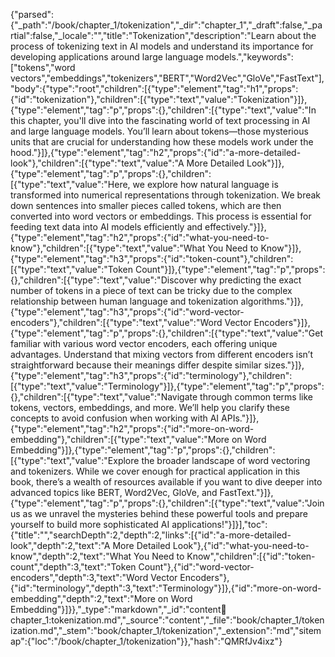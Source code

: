 {"parsed":{"_path":"/book/chapter_1/tokenization","_dir":"chapter_1","_draft":false,"_partial":false,"_locale":"","title":"Tokenization","description":"Learn about the process of tokenizing text in AI models and understand its importance for developing applications around large language models.","keywords":["tokens","word vectors","embeddings","tokenizers","BERT","Word2Vec","GloVe","FastText"],"body":{"type":"root","children":[{"type":"element","tag":"h1","props":{"id":"tokenization"},"children":[{"type":"text","value":"Tokenization"}]},{"type":"element","tag":"p","props":{},"children":[{"type":"text","value":"In this chapter, you'll dive into the fascinating world of text processing in AI and large language models. You’ll learn about tokens—those mysterious units that are crucial for understanding how these models work under the hood."}]},{"type":"element","tag":"h2","props":{"id":"a-more-detailed-look"},"children":[{"type":"text","value":"A More Detailed Look"}]},{"type":"element","tag":"p","props":{},"children":[{"type":"text","value":"Here, we explore how natural language is transformed into numerical representations through tokenization. We break down sentences into smaller pieces called tokens, which are then converted into word vectors or embeddings. This process is essential for feeding text data into AI models efficiently and effectively."}]},{"type":"element","tag":"h2","props":{"id":"what-you-need-to-know"},"children":[{"type":"text","value":"What You Need to Know"}]},{"type":"element","tag":"h3","props":{"id":"token-count"},"children":[{"type":"text","value":"Token Count"}]},{"type":"element","tag":"p","props":{},"children":[{"type":"text","value":"Discover why predicting the exact number of tokens in a piece of text can be tricky due to the complex relationship between human language and tokenization algorithms."}]},{"type":"element","tag":"h3","props":{"id":"word-vector-encoders"},"children":[{"type":"text","value":"Word Vector Encoders"}]},{"type":"element","tag":"p","props":{},"children":[{"type":"text","value":"Get familiar with various word vector encoders, each offering unique advantages. Understand that mixing vectors from different encoders isn’t straightforward because their meanings differ despite similar sizes."}]},{"type":"element","tag":"h3","props":{"id":"terminology"},"children":[{"type":"text","value":"Terminology"}]},{"type":"element","tag":"p","props":{},"children":[{"type":"text","value":"Navigate through common terms like tokens, vectors, embeddings, and more. We’ll help you clarify these concepts to avoid confusion when working with AI APIs."}]},{"type":"element","tag":"h2","props":{"id":"more-on-word-embedding"},"children":[{"type":"text","value":"More on Word Embedding"}]},{"type":"element","tag":"p","props":{},"children":[{"type":"text","value":"Explore the broader landscape of word vectoring and tokenizers. While we cover enough for practical application in this book, there’s a wealth of resources available if you want to dive deeper into advanced topics like BERT, Word2Vec, GloVe, and FastText."}]},{"type":"element","tag":"p","props":{},"children":[{"type":"text","value":"Join us as we unravel the mysteries behind these powerful tools and prepare yourself to build more sophisticated AI applications!"}]}],"toc":{"title":"","searchDepth":2,"depth":2,"links":[{"id":"a-more-detailed-look","depth":2,"text":"A More Detailed Look"},{"id":"what-you-need-to-know","depth":2,"text":"What You Need to Know","children":[{"id":"token-count","depth":3,"text":"Token Count"},{"id":"word-vector-encoders","depth":3,"text":"Word Vector Encoders"},{"id":"terminology","depth":3,"text":"Terminology"}]},{"id":"more-on-word-embedding","depth":2,"text":"More on Word Embedding"}]}},"_type":"markdown","_id":"content:book:chapter_1:tokenization.md","_source":"content","_file":"book/chapter_1/tokenization.md","_stem":"book/chapter_1/tokenization","_extension":"md","sitemap":{"loc":"/book/chapter_1/tokenization"}},"hash":"QMRfJv4ixz"}